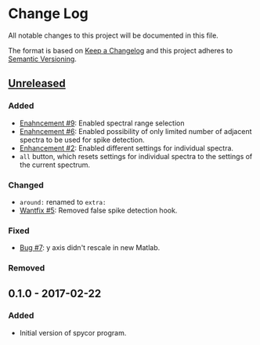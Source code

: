 # Change Log
All notable changes to this project will be documented in this file.

The format is based on [Keep a Changelog](http://keepachangelog.com/) 
and this project adheres to [Semantic Versioning](http://semver.org/).

## [Unreleased](https://github.com/lumik/spycor/compare/v0.1.0...develop)

### Added
- [Enahncement #9](https://github.com/lumik/spycor/issues/9): Enabled spectral range selection
- [Enahncement #6](https://github.com/lumik/spycor/issues/6): Enabled possibility of only limited number of adjacent
  spectra to be used for spike detection.
- [Enhancement #2](https://github.com/lumik/spycor/issues/2): Enabled different settings for individual spectra.
- `all` button, which resets settings for individual spectra to the settings of the current spectrum.

### Changed
- `around:` renamed to `extra:`
- [Wantfix #5](https://github.com/lumik/spycor/issues/5): Removed false spike detection hook.

### Fixed
- [Bug #7](https://github.com/lumik/spycor/issues/7): y axis didn't rescale in new Matlab.

### Removed

## 0.1.0 - 2017-02-22
### Added
- Initial version of spycor program. 